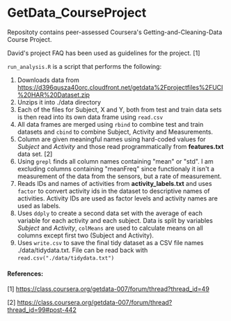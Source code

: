 GetData_CourseProject
=====================

Repositoty contains peer-assessed Coursera's Getting-and-Cleaning-Data Course Project.

David's project FAQ has been used as guidelines for the project. [1]

`run_analysis.R` is a script that performs the following:

1. Downloads data from https://d396qusza40orc.cloudfront.net/getdata%2Fprojectfiles%2FUCI%20HAR%20Dataset.zip 
2. Unzips it into ./data directory
3. Each of the files for Subject, X and Y, both from test and train data sets is then read into its own data frame using `read.csv`
4. All data frames are merged using `rbind` to combine test and train datasets and `cbind` to combine Subject, Activity and Measurements.
5. Column are given meaningful names using hard-coded values for *Subject* and *Activity* and those read programmatically from **features.txt** data set. [2]
6. Using `grepl` finds all column names containing "mean" or "std". I am excluding columns containing "meanFreq" since functionaly it isn't a measurement of the data from the sensors, but a rate of measurement.
7. Reads IDs and names of activities from **activity_labels.txt** and uses `factor` to convert activity ids in the dataset to descriptive names of activities. Activity IDs are used as factor levels and activity names are used as labels.
8. Uses `ddply` to create a second data set with the average of each variable for each activity and each subject. Data is split by variables *Subject* and *Activity*, `colMeans` are used to calculate means on all columns except first two (Subject and Activity).
9. Uses `write.csv` to save the final tidy dataset as a CSV file names ./data/tidydata.txt. File can be read back with `read.csv("./data/tidydata.txt")`

#### References:

[1] https://class.coursera.org/getdata-007/forum/thread?thread_id=49

[2] https://class.coursera.org/getdata-007/forum/thread?thread_id=99#post-442